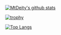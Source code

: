 <!--
<details>
<summary>
    職務経歴書（最終更新日: 2022年9月15日）
</summary>

- [要約](#要約)
- [スキル](#スキル)
  - [言語](#言語)
  - [フレームワーク等](#フレームワーク等)
  - [データベース](#データベース)
  - [クラウド](#クラウド)
    - [AWS](#aws)
  - [その他](#その他)
- [主な業務経歴](#主な業務経歴)
  - [AI自動テストクラウドサービス開発【Django/Node.js/React/AWS】（2021年2月〜現在）](#ai自動テストクラウドサービス開発djangotypescriptaws2021年2月現在)
  - [車両状況モニタリングシステム運用保守【PostgreSQL/AWS】（2020年7月〜2021年1月）](#車両状況モニタリングシステム運用保守postgresqlaws2020年7月2021年1月)
  - [SMS配信システム新規開発【Laravel/Vue.js/MySQL/AWS】（2020年10月〜12月）](#sms配信システム新規開発laravelvuejsmysqlaws2020年10月12月)
  - [車両状況モニタリングアプリ改修【Xamarin】（2020年9月）](#車両状況モニタリングアプリ改修xamarin2020年9月)
  - [装置稼働状況監視システム新規機能追加【Laravel/Vue.js/PostgreSQL】（2020年7月〜8月）](#装置稼働状況監視システム新規機能追加laravelvuejspostgresql2020年7月8月)
  - [タスク管理システム新規開発【Laravel/Vue.js/MySQL】（2020年4月〜6月）](#タスク管理システム新規開発laravelvuejsmysql2020年4月6月)
- [資格](#資格)
- [各種リンク](#各種リンク)

## 要約

SIerでの業務アプリの開発経験、スタートアップでのAI自動テストクラウドサービスの開発経験があります。2社ともにフロントエンド、バックエンド、インフラを分けずに、プロジェクトや機能単位でアサインされるため、フルスタックで開発を行っており、新しい技術にも迅速にキャッチアップすることができます。アジャイル開発、マネジメント、リモート勤務を経験しており、2021年からは英語環境で勤務しています。

## スキル

### 言語

Python/TypeScript/JavaScript/PHP/Kotlin/CSS/HTML

### フレームワーク等

Django/Node.js/Vue.js/Laravel/SCSS/Android SDK/React

### データベース

MySQL/PostgreSQL

### クラウド

#### AWS

VPC/IAM/EC2/RDS/S3/SNS/SES/ELB/ACM/Route 53/CloudWatch

### その他

Docker/Linux/Git/GitHub/GitLab/Nginx/Zabbix/Vim/Slack/Selenium/Appium/Mocha

## 主な業務経歴

### AI自動テストクラウドサービス開発【Django/Node.js/React/AWS】（2021年2月〜現在）

- バックエンド、フロントエンド、テスト自動化について、ユーザー業務想定、設計、実装を担当。
- Slack/GitHub上のチャット/ドキュメント/ソースコード等、読み書きはすべて英語の環境。
- 主に新規機能追加、機能改善、CI等の開発を行った。

### 車両状況モニタリングシステム運用保守【PostgreSQL/AWS】（2020年7月〜2021年1月）

- 当初、4名チームで保守を担当。10月以降、3名チームのリードエンジニアとして2名のマネジメントも兼務。
- ZabbixやCloudWatchを使用した監視を実施。メモリ使用率に異常があった際には、メモリリークを特定し、対応作業を行った。また、ドキュメントを整備し、作業効率の向上に貢献した。

### SMS配信システム新規開発【Laravel/Vue.js/MySQL/AWS】（2020年10月〜12月）

- 1人で設計、実装、試験、リリースを担当。
- AWSは未経験であったが、迅速にキャッチアップし、EC2とRDSを使用した環境を構築。CSVファイルのインポート・エクスポート、バッチ処理でのSMSの配信機能を実装した。DB設計やマニュアルの作成、顧客への説明も担当した。

### 車両状況モニタリングアプリ改修【Xamarin】（2020年9月）

- Xamarinのモバイルアプリの改修案件。
- 1人で実装、試験、リリースを担当。
- Xamarinは未経験であったが、AndroidやFlutterでの開発経験を生かし、迅速にキャッチアップ。ログイン画面及びログイン維持機能の改修を行なった。

### 装置稼働状況監視システム新規機能追加【Laravel/Vue.js/PostgreSQL】（2020年7月〜8月）

- IoT案件の事業者用管理画面の新規機能追加。
- 5名チームで実装、試験を担当。
- 既存サービスの管理画面に、表示カラムの選択機能やCSVでのダウンロード機能等を追加。

### タスク管理システム新規開発【Laravel/Vue.js/MySQL】（2020年4月〜6月）

- Redmineライクな社内タスク管理システムの新規開発案件。
- 4名チームで実装、試験を担当。
- Laravel/Vue.jsは未経験であったが迅速にキャッチアップ。データベースはMySQLを使用、バックエンドはLaravelでAPIを開発、フロントエンドはVue.jsでSPA化した。スマホ対応のレスポンシブデザインで、クライアント側でソートやフィルタ、ページネーションなどを行えるようにした。

## 資格

- AWS認定ソリューションアーキテクト–アソシエイト
- Duolingo English Test 120点（参考: [スコアレポートの読み方 - Duolingo English Test](https://englishtest.duolingo.com/ja/scores)）

## 各種リンク

- [GitHub](https://github.com/MtDeity)
- [Twitter](https://twitter.com/MtDeity)
- [Qiita](https://qiita.com/MtDeity)
- [LinkedIn](https://www.linkedin.com/in/satoshikamiyama)
- [Wantedly](https://www.wantedly.com/id/satoshikamiyama)
- [LAPRAS](https://lapras.com/public/3XY5MWN)
- [LeetCode](https://leetcode.com/MtDeity)
- [AtCoder](https://atcoder.jp/users/mtdeity)
- [Stack Overflow](https://stackoverflow.com/users/14691794)
- [teratail](https://teratail.com/users/MtDeity)
- [Connpass](https://connpass.com/user/MtDeity)

## お仕事のご依頼

- 契約形態: 準委任契約
- 稼働時間: 〜月80時間
- 稼働時間帯: 平日日中
- 時間単価: 5000円〜/時
- 勤務形態: リモートまたは出社
- 居住地: 東京
- [TwitterのDM](https://twitter.com/messages/compose?recipient_id=1177206127823470593)等からご連絡ください。

</details>

---
-->

[![MtDeity's github stats](https://github-readme-stats.vercel.app/api?username=MtDeity&include_all_commits=true&count_private=true&show_icons=true)](https://github.com/anuraghazra/github-readme-stats)

[![trophy](https://github-profile-trophy.vercel.app/?username=MtDeity)](https://github.com/ryo-ma/github-profile-trophy)

[![Top Langs](https://github-readme-stats.vercel.app/api/top-langs/?username=MtDeity&layout=compact&langs_count=10)](https://github.com/anuraghazra/github-readme-stats)
